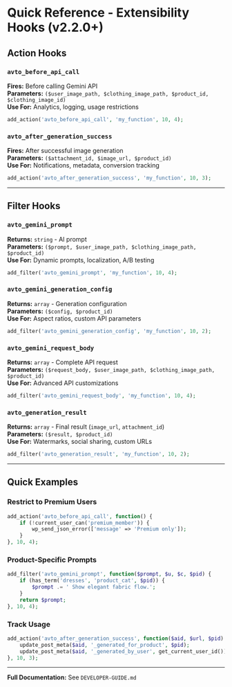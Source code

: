 # Quick Reference - Extensibility Hooks (v2.2.0+)

## Action Hooks

### `avto_before_api_call`
**Fires:** Before calling Gemini API  
**Parameters:** `($user_image_path, $clothing_image_path, $product_id, $clothing_image_id)`  
**Use For:** Analytics, logging, usage restrictions

```php
add_action('avto_before_api_call', 'my_function', 10, 4);
```

### `avto_after_generation_success`
**Fires:** After successful image generation  
**Parameters:** `($attachment_id, $image_url, $product_id)`  
**Use For:** Notifications, metadata, conversion tracking

```php
add_action('avto_after_generation_success', 'my_function', 10, 3);
```

---

## Filter Hooks

### `avto_gemini_prompt`
**Returns:** `string` - AI prompt  
**Parameters:** `($prompt, $user_image_path, $clothing_image_path, $product_id)`  
**Use For:** Dynamic prompts, localization, A/B testing

```php
add_filter('avto_gemini_prompt', 'my_function', 10, 4);
```

### `avto_gemini_generation_config`
**Returns:** `array` - Generation configuration  
**Parameters:** `($config, $product_id)`  
**Use For:** Aspect ratios, custom API parameters

```php
add_filter('avto_gemini_generation_config', 'my_function', 10, 2);
```

### `avto_gemini_request_body`
**Returns:** `array` - Complete API request  
**Parameters:** `($request_body, $user_image_path, $clothing_image_path, $product_id)`  
**Use For:** Advanced API customizations

```php
add_filter('avto_gemini_request_body', 'my_function', 10, 4);
```

### `avto_generation_result`
**Returns:** `array` - Final result (`image_url`, `attachment_id`)  
**Parameters:** `($result, $product_id)`  
**Use For:** Watermarks, social sharing, custom URLs

```php
add_filter('avto_generation_result', 'my_function', 10, 2);
```

---

## Quick Examples

### Restrict to Premium Users
```php
add_action('avto_before_api_call', function() {
    if (!current_user_can('premium_member')) {
        wp_send_json_error(['message' => 'Premium only']);
    }
}, 10, 4);
```

### Product-Specific Prompts
```php
add_filter('avto_gemini_prompt', function($prompt, $u, $c, $pid) {
    if (has_term('dresses', 'product_cat', $pid)) {
        $prompt .= ' Show elegant fabric flow.';
    }
    return $prompt;
}, 10, 4);
```

### Track Usage
```php
add_action('avto_after_generation_success', function($aid, $url, $pid) {
    update_post_meta($aid, '_generated_for_product', $pid);
    update_post_meta($aid, '_generated_by_user', get_current_user_id());
}, 10, 3);
```

---

**Full Documentation:** See `DEVELOPER-GUIDE.md`
